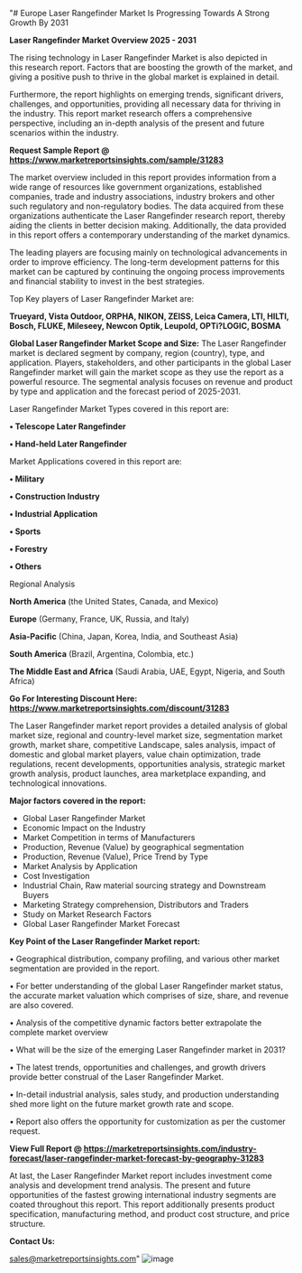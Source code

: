"# Europe Laser Rangefinder Market Is Progressing Towards A Strong Growth By 2031

<Strong> Laser Rangefinder Market Overview 2025 - 2031</strong>

The rising technology in Laser Rangefinder Market is also depicted in this research report. Factors that are boosting the growth of the market, and giving a positive push to thrive in the global market is explained in detail.

Furthermore, the report highlights on emerging trends, significant drivers, challenges, and opportunities, providing all necessary data for thriving in the industry. This report market research offers a comprehensive perspective, including an in-depth analysis of the present and future scenarios within the industry.

<strong>Request Sample Report @ <a href=https://www.marketreportsinsights.com/sample/31283>https://www.marketreportsinsights.com/sample/31283</a></strong>

The market overview included in this report provides information from a wide range of resources like government organizations, established companies, trade and industry associations, industry brokers and other such regulatory and non-regulatory bodies. The data acquired from these organizations authenticate the Laser Rangefinder research report, thereby aiding the clients in better decision making. Additionally, the data provided in this report offers a contemporary understanding of the market dynamics.

The leading players are focusing mainly on technological advancements in order to improve efficiency. The long-term development patterns for this market can be captured by continuing the ongoing process improvements and financial stability to invest in the best strategies.

Top Key players of Laser Rangefinder Market are:

<strong>Trueyard, Vista Outdoor, ORPHA, NIKON, ZEISS, Leica Camera, LTI, HILTI, Bosch, FLUKE, Mileseey, Newcon Optik, Leupold, OPTi?LOGIC, BOSMA</strong>

<strong><b>Global Laser Rangefinder Market Scope and Size:</b></strong>
The Laser Rangefinder market is declared segment by company, region (country), type, and application. Players, stakeholders, and other participants in the global Laser Rangefinder market will gain the market scope as they use the report as a powerful resource. The segmental analysis focuses on revenue and product by type and application and the forecast period of 2025-2031.

Laser Rangefinder Market Types covered in this report are:

<strong>• Telescope Later Rangefinder

• Hand-held Later Rangefinder</strong>

Market Applications covered in this report are:

<strong>• Military

• Construction Industry

• Industrial Application

• Sports

• Forestry

• Others</strong> 

Regional Analysis

<strong>North America</strong> (the United States, Canada, and Mexico)

<strong>Europe</strong> (Germany, France, UK, Russia, and Italy)

<strong>Asia-Pacific</strong> (China, Japan, Korea, India, and Southeast Asia)

<strong>South America</strong> (Brazil, Argentina, Colombia, etc.)

<strong>The Middle East and Africa</strong> (Saudi Arabia, UAE, Egypt, Nigeria, and South Africa)

<strong>Go For Interesting Discount Here: <a href=https://www.marketreportsinsights.com/discount/31283>https://www.marketreportsinsights.com/discount/31283</a></strong>

The Laser Rangefinder market report provides a detailed analysis of global market size, regional and country-level market size, segmentation market growth, market share, competitive Landscape, sales analysis, impact of domestic and global market players, value chain optimization, trade regulations, recent developments, opportunities analysis, strategic market growth analysis, product launches, area marketplace expanding, and technological innovations.

<strong><b>Major factors covered in the report:</b></strong>
<ul>
  <li>Global Laser Rangefinder Market </li>
  <li>Economic Impact on the Industry</li>
  <li>Market Competition in terms of Manufacturers</li>
  <li>Production, Revenue (Value) by geographical segmentation</li>
  <li>Production, Revenue (Value), Price Trend by Type</li>
  <li>Market Analysis by Application</li>
  <li>Cost Investigation</li>
  <li>Industrial Chain, Raw material sourcing strategy and Downstream Buyers</li>
  <li>Marketing Strategy comprehension, Distributors and Traders</li>
  <li>Study on Market Research Factors</li>
  <li>Global Laser Rangefinder Market Forecast</li>
</ul>

<strong><b>Key Point of the Laser Rangefinder Market report:</b></strong>

• Geographical distribution, company profiling, and various other market segmentation are provided in the report.

• For better understanding of the global Laser Rangefinder market status, the accurate market valuation which comprises of size, share, and revenue are also covered.

• Analysis of the competitive dynamic factors better extrapolate the complete market overview

• What will be the size of the emerging Laser Rangefinder market in 2031?

• The latest trends, opportunities and challenges, and growth drivers provide better construal of the Laser Rangefinder Market.

• In-detail industrial analysis, sales study, and production understanding shed more light on the future market growth rate and scope.

• Report also offers the opportunity for customization as per the customer request.

<strong><b>View Full Report @ <a href=https://marketreportsinsights.com/industry-forecast/laser-rangefinder-market-forecast-by-geography-31283>https://marketreportsinsights.com/industry-forecast/laser-rangefinder-market-forecast-by-geography-31283</a></b></strong>


At last, the Laser Rangefinder Market report includes investment come analysis and development trend analysis. The present and future opportunities of the fastest growing international industry segments are coated throughout this report. This report additionally presents product specification, manufacturing method, and product cost structure, and price structure.

<strong>Contact Us:</strong>

sales@marketreportsinsights.com"
![image](https://github.com/user-attachments/assets/fe4e5a56-5f2c-47da-a943-94fe8cca0c99)
